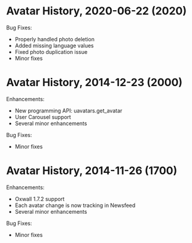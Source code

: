# Avatar History, 2020-06-22 (2020)

Bug Fixes:
- Properly handled photo deletion
- Added missing language values
- Fixed photo duplication issue
- Minor fixes


# Avatar History, 2014-12-23 (2000)

Enhancements:
- New programming API: uavatars.get_avatar
- User Carousel support
- Several minor enhancements

Bug Fixes:
- Minor fixes


# Avatar History, 2014-11-26 (1700)

Enhancements:
- Oxwall 1.7.2 support
- Each avatar change is now tracking in Newsfeed
- Several minor enhancements

Bug Fixes:
- Minor fixes